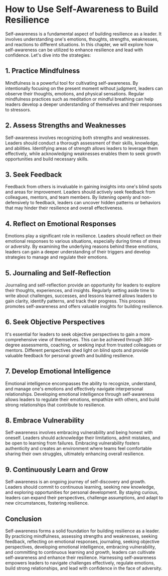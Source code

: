 How to Use Self-Awareness to Build Resilience
========================================================

Self-awareness is a fundamental aspect of building resilience as a leader. It involves understanding one's emotions, thoughts, strengths, weaknesses, and reactions to different situations. In this chapter, we will explore how self-awareness can be utilized to enhance resilience and lead with confidence. Let's dive into the strategies:

**1. Practice Mindfulness**
---------------------------

Mindfulness is a powerful tool for cultivating self-awareness. By intentionally focusing on the present moment without judgment, leaders can observe their thoughts, emotions, and physical sensations. Regular mindfulness practices such as meditation or mindful breathing can help leaders develop a deeper understanding of themselves and their responses to stressors.

**2. Assess Strengths and Weaknesses**
--------------------------------------

Self-awareness involves recognizing both strengths and weaknesses. Leaders should conduct a thorough assessment of their skills, knowledge, and abilities. Identifying areas of strength allows leaders to leverage them effectively, while acknowledging weaknesses enables them to seek growth opportunities and build necessary skills.

**3. Seek Feedback**
--------------------

Feedback from others is invaluable in gaining insights into one's blind spots and areas for improvement. Leaders should actively seek feedback from colleagues, mentors, and team members. By listening openly and non-defensively to feedback, leaders can uncover hidden patterns or behaviors that may hinder their resilience and overall effectiveness.

**4. Reflect on Emotional Responses**
-------------------------------------

Emotions play a significant role in resilience. Leaders should reflect on their emotional responses to various situations, especially during times of stress or adversity. By examining the underlying reasons behind these emotions, leaders can gain a deeper understanding of their triggers and develop strategies to manage and regulate their emotions.

**5. Journaling and Self-Reflection**
-------------------------------------

Journaling and self-reflection provide an opportunity for leaders to explore their thoughts, experiences, and insights. Regularly setting aside time to write about challenges, successes, and lessons learned allows leaders to gain clarity, identify patterns, and track their progress. This process promotes self-awareness and offers valuable insights for building resilience.

**6. Seek Objective Perspectives**
----------------------------------

It's essential for leaders to seek objective perspectives to gain a more comprehensive view of themselves. This can be achieved through 360-degree assessments, coaching, or seeking input from trusted colleagues or mentors. Different perspectives shed light on blind spots and provide valuable feedback for personal growth and building resilience.

**7. Develop Emotional Intelligence**
-------------------------------------

Emotional intelligence encompasses the ability to recognize, understand, and manage one's emotions and effectively navigate interpersonal relationships. Developing emotional intelligence through self-awareness allows leaders to regulate their emotions, empathize with others, and build strong relationships that contribute to resilience.

**8. Embrace Vulnerability**
----------------------------

Self-awareness involves embracing vulnerability and being honest with oneself. Leaders should acknowledge their limitations, admit mistakes, and be open to learning from failures. Embracing vulnerability fosters authenticity and creates an environment where teams feel comfortable sharing their own struggles, ultimately enhancing overall resilience.

**9. Continuously Learn and Grow**
----------------------------------

Self-awareness is an ongoing journey of self-discovery and growth. Leaders should commit to continuous learning, seeking new knowledge, and exploring opportunities for personal development. By staying curious, leaders can expand their perspectives, challenge assumptions, and adapt to new circumstances, fostering resilience.

Conclusion
----------

Self-awareness forms a solid foundation for building resilience as a leader. By practicing mindfulness, assessing strengths and weaknesses, seeking feedback, reflecting on emotional responses, journaling, seeking objective perspectives, developing emotional intelligence, embracing vulnerability, and committing to continuous learning and growth, leaders can cultivate self-awareness and enhance their resilience. Harnessing self-awareness empowers leaders to navigate challenges effectively, regulate emotions, build strong relationships, and lead with confidence in the face of adversity.
